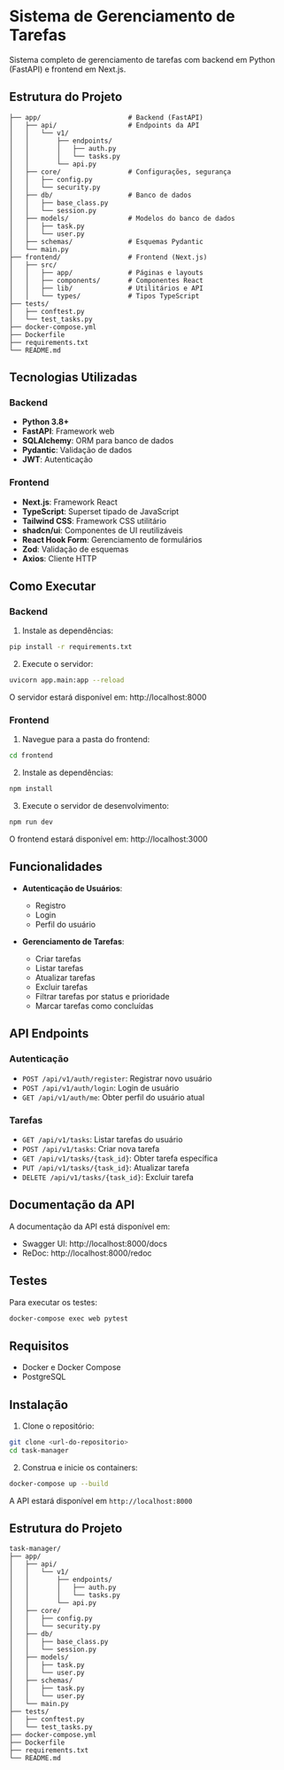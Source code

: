# Sistema de Gerenciamento de Tarefas

Sistema completo de gerenciamento de tarefas com backend em Python (FastAPI) e frontend em Next.js.

## Estrutura do Projeto

```
├── app/                      # Backend (FastAPI)
│   ├── api/                  # Endpoints da API
│   │   └── v1/
│   │       ├── endpoints/
│   │       │   ├── auth.py
│   │       │   └── tasks.py
│   │       └── api.py
│   ├── core/                 # Configurações, segurança
│   │   ├── config.py
│   │   └── security.py
│   ├── db/                   # Banco de dados
│   │   ├── base_class.py
│   │   └── session.py
│   ├── models/               # Modelos do banco de dados
│   │   ├── task.py
│   │   └── user.py
│   ├── schemas/              # Esquemas Pydantic
│   └── main.py
├── frontend/                 # Frontend (Next.js)
│   ├── src/
│   │   ├── app/              # Páginas e layouts
│   │   ├── components/       # Componentes React
│   │   ├── lib/              # Utilitários e API
│   │   └── types/            # Tipos TypeScript
├── tests/
│   ├── conftest.py
│   └── test_tasks.py
├── docker-compose.yml
├── Dockerfile
├── requirements.txt
└── README.md
```

## Tecnologias Utilizadas

### Backend
- **Python 3.8+**
- **FastAPI**: Framework web
- **SQLAlchemy**: ORM para banco de dados
- **Pydantic**: Validação de dados
- **JWT**: Autenticação

### Frontend
- **Next.js**: Framework React
- **TypeScript**: Superset tipado de JavaScript
- **Tailwind CSS**: Framework CSS utilitário
- **shadcn/ui**: Componentes de UI reutilizáveis
- **React Hook Form**: Gerenciamento de formulários
- **Zod**: Validação de esquemas
- **Axios**: Cliente HTTP

## Como Executar

### Backend

1. Instale as dependências:
```bash
pip install -r requirements.txt
```

2. Execute o servidor:
```bash
uvicorn app.main:app --reload
```

O servidor estará disponível em: http://localhost:8000

### Frontend

1. Navegue para a pasta do frontend:
```bash
cd frontend
```

2. Instale as dependências:
```bash
npm install
```

3. Execute o servidor de desenvolvimento:
```bash
npm run dev
```

O frontend estará disponível em: http://localhost:3000

## Funcionalidades

- **Autenticação de Usuários**:
  - Registro
  - Login
  - Perfil do usuário

- **Gerenciamento de Tarefas**:
  - Criar tarefas
  - Listar tarefas
  - Atualizar tarefas
  - Excluir tarefas
  - Filtrar tarefas por status e prioridade
  - Marcar tarefas como concluídas

## API Endpoints

### Autenticação
- `POST /api/v1/auth/register`: Registrar novo usuário
- `POST /api/v1/auth/login`: Login de usuário
- `GET /api/v1/auth/me`: Obter perfil do usuário atual

### Tarefas
- `GET /api/v1/tasks`: Listar tarefas do usuário
- `POST /api/v1/tasks`: Criar nova tarefa
- `GET /api/v1/tasks/{task_id}`: Obter tarefa específica
- `PUT /api/v1/tasks/{task_id}`: Atualizar tarefa
- `DELETE /api/v1/tasks/{task_id}`: Excluir tarefa

## Documentação da API

A documentação da API está disponível em:
- Swagger UI: http://localhost:8000/docs
- ReDoc: http://localhost:8000/redoc

## Testes

Para executar os testes:
```bash
docker-compose exec web pytest
```

## Requisitos

- Docker e Docker Compose
- PostgreSQL

## Instalação

1. Clone o repositório:
```bash
git clone <url-do-repositorio>
cd task-manager
```

2. Construa e inicie os containers:
```bash
docker-compose up --build
```

A API estará disponível em `http://localhost:8000`

## Estrutura do Projeto

```
task-manager/
├── app/
│   ├── api/
│   │   └── v1/
│   │       ├── endpoints/
│   │       │   ├── auth.py
│   │       │   └── tasks.py
│   │       └── api.py
│   ├── core/
│   │   ├── config.py
│   │   └── security.py
│   ├── db/
│   │   ├── base_class.py
│   │   └── session.py
│   ├── models/
│   │   ├── task.py
│   │   └── user.py
│   ├── schemas/
│   │   ├── task.py
│   │   └── user.py
│   └── main.py
├── tests/
│   ├── conftest.py
│   └── test_tasks.py
├── docker-compose.yml
├── Dockerfile
├── requirements.txt
└── README.md
``` 